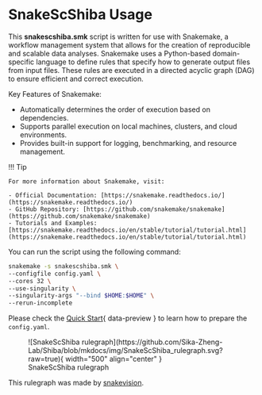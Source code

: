 # SnakeScShiba Usage

This **snakescshiba.smk** script is written for use with Snakemake, a workflow management system that allows for the creation of reproducible and scalable data analyses. Snakemake uses a Python-based domain-specific language to define rules that specify how to generate output files from input files. These rules are executed in a directed acyclic graph (DAG) to ensure efficient and correct execution.

Key Features of Snakemake:

- Automatically determines the order of execution based on dependencies.
- Supports parallel execution on local machines, clusters, and cloud environments.
- Provides built-in support for logging, benchmarking, and resource management.

!!! Tip

	For more information about Snakemake, visit:

	- Official Documentation: [https://snakemake.readthedocs.io/](https://snakemake.readthedocs.io/)
	- GitHub Repository: [https://github.com/snakemake/snakemake](https://github.com/snakemake/snakemake)
	- Tutorials and Examples: [https://snakemake.readthedocs.io/en/stable/tutorial/tutorial.html](https://snakemake.readthedocs.io/en/stable/tutorial/tutorial.html)

You can run the script using the following command:

``` bash
snakemake -s snakescshiba.smk \
--configfile config.yaml \
--cores 32 \
--use-singularity \
--singularity-args "--bind $HOME:$HOME" \
--rerun-incomplete
```

Please check the [Quick Start](../quickstart/diff_splicing_sc.md/#1-prepare-inputs_1){ data-preview } to learn how to prepare the `config.yaml`.

<figure markdown="span">
	![SnakeScShiba rulegraph](https://github.com/Sika-Zheng-Lab/Shiba/blob/mkdocs/img/SnakeScShiba_rulegraph.svg?raw=true){ width="500" align="center" }
	<figcaption>SnakeScShiba rulegraph</figcaption>
</figure>

This rulegraph was made by [snakevision](https://github.com/OpenOmics/snakevision).
